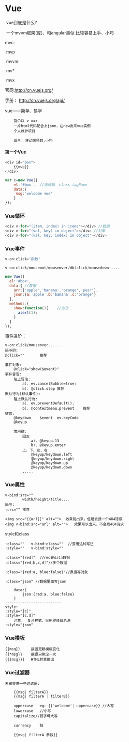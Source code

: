 

# Vue

​	vue到底是什么?	

​	一个mvvm框架(库)、和angular类似	比较容易上手、小巧

mvc:	

​	mvp	

​	mvvm	

​	mv*	

​	mvx

官网:http://cn.vuejs.org/	

手册： http://cn.vuejs.org/api/



vue——简单、易学

		指令以 v-xxx
		一片html代码配合上json，在new出来vue实例
		个人维护项目
	
		适合: 移动端项目,小巧
#### 第一个Vue

```javascript
<div id="box">
	{{msg}}
</div>

var c=new Vue({
	el:'#box',	//选择器  class tagName
	data:{
	 msg:'welcome vue'
	}
});
```



### Vue循环

```javascript
<div v-for="(item, index) in items"></div> //数组
<div v-for="(val, key) in object"></div> //对象
<div v-for="(val, key, index) in object"></div>
```

### Vue事件

```javascript
v-on:click="函数"

v-on:click/mouseout/mouseover/dblclick/mousedown.....

new Vue({
  el:'#box',
  data:{ //数据
    arr:['apple','banana','orange','pear'],
    json:{a:'apple',b:'banana',c:'orange'}
  },
  methods:{
    show:function(){	//方法
      alert(1);
    }
  }
});
```

事件进阶：	

	v-on:click/mouseover......
	简写的:
	@click=""		推荐
	
	事件对象:
		@click="show($event)"
	事件冒泡:
		阻止冒泡:  
			a). ev.cancelBubble=true;
			b). @click.stop	推荐
	默认行为(默认事件):
		阻止默认行为:
			a). ev.preventDefault();
			b). @contextmenu.prevent	推荐
	键盘:
		@keydown	$event	ev.keyCode
		@keyup
	
		常用键:
			回车
				a). @keyup.13
				b). @keyup.enter
			上、下、左、右
				@keyup/keydown.left
				@keyup/keydown.right
				@keyup/keydown.up
				@keyup/keydown.down
			.....


### Vue属性


	v-bind:src=""
			width/height/title....
	简写:
	:src=""	推荐
	
	<img src="{{url}}" alt="">	效果能出来，但是会报一个404错误
	<img v-bind:src="url" alt="">	效果可以出来，不会发404请求
style和class

	:class=""	v-bind:class=""  //要用这种写法
	:style=""	v-bind:style=""
	
	:class="[red]"	//red是data数据
	:class="[red,b,c,d]"//多个数据
	
	:class="{red:a, blue:false}"//直接写对象
	
	:class="json" //数据里面写json
		
		data:{
			json:{red:a, blue:false}
		}
	--------------------------
	style:
	:style="[c]"
	:style="[c,d]"
		注意:  复合样式，采用驼峰命名法
	:style="json"
### Vue模板

```
{{msg}}		数据更新模板变化
{{*msg}}	数据只绑定一次
{{{msg}}}	HTML转意输出
```

### Vue过滤器

```
系统提供一些过滤器:
	
	{{msg| filterA}}
	{{msg| filterA | filterB}}

	uppercase	eg:	{{'welcome'| uppercase}} //大写
	lowercase	//小写
	capitalize//首字母大写

	currency	钱

	{{msg| filterA 参数}}
```

